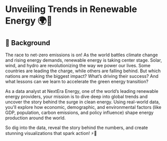 # Unveiling Trends in Renewable Energy 🌍🔋

## 📖 Background
The race to net-zero emissions is on! As the world battles climate change and rising energy demands, renewable energy is taking center stage. Solar, wind, and hydro are revolutionizing the way we power our lives. Some countries are leading the charge, while others are falling behind. But which nations are making the biggest impact? What’s driving their success? And what lessons can we learn to accelerate the green energy transition?

As a data analyst at NextEra Energy, one of the world’s leading renewable energy providers, your mission is to dive deep into global trends and uncover the story behind the surge in clean energy. Using real-world data, you'll explore how economic, demographic, and environmental factors (like GDP, population, carbon emissions, and policy influence) shape energy production around the world.

So dig into the data, reveal the story behind the numbers, and create stunning visualizations that spark action! ⚡🌱
